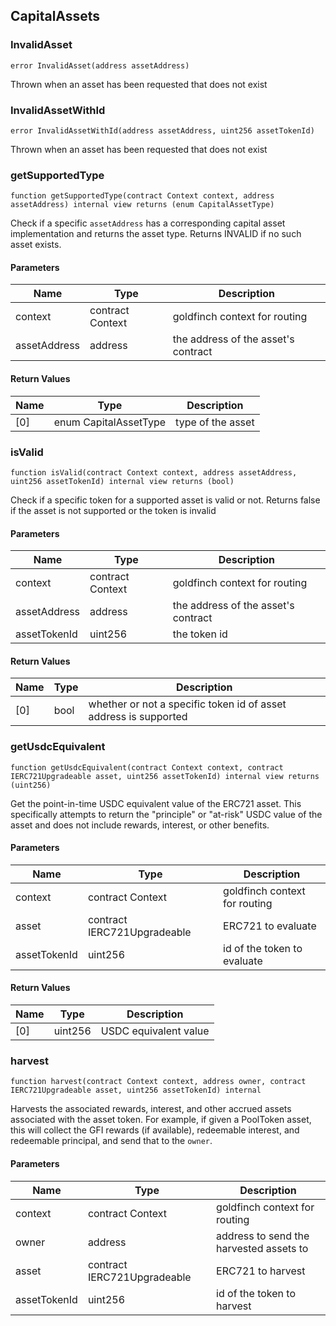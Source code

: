 ## CapitalAssets

### InvalidAsset

```solidity
error InvalidAsset(address assetAddress)
```

Thrown when an asset has been requested that does not exist

### InvalidAssetWithId

```solidity
error InvalidAssetWithId(address assetAddress, uint256 assetTokenId)
```

Thrown when an asset has been requested that does not exist

### getSupportedType

```solidity
function getSupportedType(contract Context context, address assetAddress) internal view returns (enum CapitalAssetType)
```

Check if a specific `assetAddress` has a corresponding capital asset
 implementation and returns the asset type. Returns INVALID if no
 such asset exists.

#### Parameters

| Name | Type | Description |
| ---- | ---- | ----------- |
| context | contract Context | goldfinch context for routing |
| assetAddress | address | the address of the asset's contract |

#### Return Values

| Name | Type | Description |
| ---- | ---- | ----------- |
| [0] | enum CapitalAssetType | type of the asset |

### isValid

```solidity
function isValid(contract Context context, address assetAddress, uint256 assetTokenId) internal view returns (bool)
```

Check if a specific token for a supported asset is valid or not. Returns false
 if the asset is not supported or the token is invalid

#### Parameters

| Name | Type | Description |
| ---- | ---- | ----------- |
| context | contract Context | goldfinch context for routing |
| assetAddress | address | the address of the asset's contract |
| assetTokenId | uint256 | the token id |

#### Return Values

| Name | Type | Description |
| ---- | ---- | ----------- |
| [0] | bool | whether or not a specific token id of asset address is supported |

### getUsdcEquivalent

```solidity
function getUsdcEquivalent(contract Context context, contract IERC721Upgradeable asset, uint256 assetTokenId) internal view returns (uint256)
```

Get the point-in-time USDC equivalent value of the ERC721 asset. This
 specifically attempts to return the "principle" or "at-risk" USDC value of
 the asset and does not include rewards, interest, or other benefits.

#### Parameters

| Name | Type | Description |
| ---- | ---- | ----------- |
| context | contract Context | goldfinch context for routing |
| asset | contract IERC721Upgradeable | ERC721 to evaluate |
| assetTokenId | uint256 | id of the token to evaluate |

#### Return Values

| Name | Type | Description |
| ---- | ---- | ----------- |
| [0] | uint256 | USDC equivalent value |

### harvest

```solidity
function harvest(contract Context context, address owner, contract IERC721Upgradeable asset, uint256 assetTokenId) internal
```

Harvests the associated rewards, interest, and other accrued assets
 associated with the asset token. For example, if given a PoolToken asset,
 this will collect the GFI rewards (if available), redeemable interest, and
 redeemable principal, and send that to the `owner`.

#### Parameters

| Name | Type | Description |
| ---- | ---- | ----------- |
| context | contract Context | goldfinch context for routing |
| owner | address | address to send the harvested assets to |
| asset | contract IERC721Upgradeable | ERC721 to harvest |
| assetTokenId | uint256 | id of the token to harvest |

